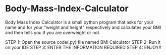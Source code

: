 # Body-Mass-Index-Calculator
Body Mass Index Calculator is a small python program that asks for your name and for your "weight and height" respectively and calculates your BMI and then tells you if you are overweight or not.

STEP 1: Open the source code(.py) file named BMI Calculator
STEP 2: Run it on your IDE
STEP 3: ENTER THE INFORMATION REQUIRED 
STEP 4: ENJOY!!
